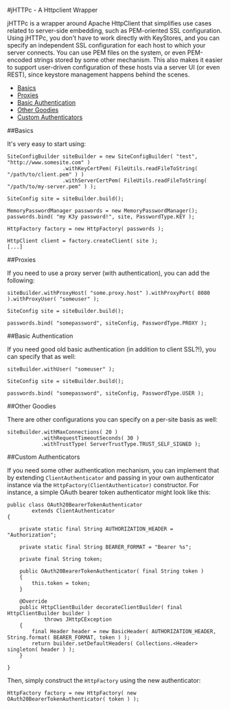 #jHTTPc - A Httpclient Wrapper

jHTTPc is a wrapper around Apache HttpClient that simplifies use cases related to server-side embedding, such as PEM-oriented SSL configuration. Using jHTTPc, you don't have to work directly with KeyStores, and you can specify an independent SSL configuration for each host to which your server connects. You can use PEM files on the system, or even PEM-encoded strings stored by some other mechanism. This also makes it easier to support user-driven configuration of these hosts via a server UI (or even REST), since keystore management happens behind the scenes. 

* [Basics](#basics)
* [Proxies](#proxies)
* [Basic Authentication](#basic_auth)
* [Other Goodies](#etc)
* [Custom Authenticators](#authenticators)

##Basics
<a name="basics"></a>

It's very easy to start using:

```
SiteConfigBuilder siteBuilder = new SiteConfigBuilder( "test", "http://www.somesite.com" )
                  .withKeyCertPem( FileUtils.readFileToString( "/path/to/client.pem" ) )
                  .withServerCertPem( FileUtils.readFileToString( "/path/to/my-server.pem" ) );

SiteConfig site = siteBuilder.build();

MemoryPasswordManager passwords = new MemoryPasswordManager();
passwords.bind( "my K3y password!", site, PasswordType.KEY );

HttpFactory factory = new HttpFactory( passwords );

HttpClient client = factory.createClient( site );
[...]
```

##Proxies
<a name="proxies"></a>

If you need to use a proxy server (with authentication), you can add the following:

```
siteBuilder.withProxyHost( "some.proxy.host" ).withProxyPort( 8080 ).withProxyUser( "someuser" );

SiteConfig site = siteBuilder.build();

passwords.bind( "somepassword", siteConfig, PasswordType.PROXY );
```

##Basic Authentication
<a name="basic_auth"></a>

If you need good old basic authentication (in addition to client SSL?!), you can specify that as well:

```
siteBuilder.withUser( "someuser" );

SiteConfig site = siteBuilder.build();

passwords.bind( "somepassword", siteConfig, PasswordType.USER );
```

##Other Goodies
<a name="etc"></a>

There are other configurations you can specify on a per-site basis as well:

```
siteBuilder.withMaxConnections( 20 )
           .withRequestTimeoutSeconds( 30 )
           .withTrustType( ServerTrustType.TRUST_SELF_SIGNED );
```

##Custom Authenticators
<a name="authenticators"></a>

If you need some other authentication mechanism, you can implement that by extending `ClientAuthenticator` and passing in your own authenticator instance via the `HttpFactory(ClientAuthenticator)` constructor. For instance, a simple OAuth bearer token authenticator might look like this:

```
public class OAuth20BearerTokenAuthenticator
        extends ClientAuthenticator
{

    private static final String AUTHORIZATION_HEADER = "Authorization";

    private static final String BEARER_FORMAT = "Bearer %s";

    private final String token;

    public OAuth20BearerTokenAuthenticator( final String token )
    {
        this.token = token;
    }

    @Override
    public HttpClientBuilder decorateClientBuilder( final HttpClientBuilder builder )
            throws JHttpCException
    {
        final Header header = new BasicHeader( AUTHORIZATION_HEADER, String.format( BEARER_FORMAT, token ) );
        return builder.setDefaultHeaders( Collections.<Header> singleton( header ) );
    }

}

```

Then, simply construct the `HttpFactory` using the new authenticator:

```
HttpFactory factory = new HttpFactory( new OAuth20BearerTokenAuthenticator( token ) );
```
